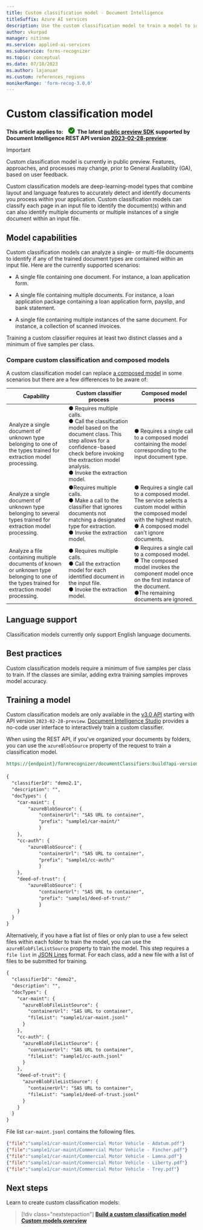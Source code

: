 ```yaml
---
title: Custom classification model - Document Intelligence
titleSuffix: Azure AI services
description: Use the custom classification model to train a model to identify and split the documents you process within your application.
author: vkurpad
manager: nitinme
ms.service: applied-ai-services
ms.subservice: forms-recognizer
ms.topic: conceptual
ms.date: 07/18/2023
ms.author: lajanuar
ms.custom: references_regions
monikerRange: 'form-recog-3.0.0'
---
```



# Custom classification model

**This article applies to:** ![Document Intelligence checkmark](media/yes-icon.png) **The latest [public preview SDK](sdk-preview.md) supported by Document Intelligence REST API version [2023-02-28-preview](https://westus.dev.cognitive.microsoft.com/docs/services/form-recognizer-api-2023-02-28-preview/operations/AnalyzeDocument)**.

> [!IMPORTANT]
>
> Custom classification model is currently in public preview. Features, approaches, and processes may change, prior to General Availability (GA), based on user feedback.
>

Custom classification models are deep-learning-model types that combine layout and language features to accurately detect and identify documents you process within your application. Custom classification models can classify each page in an input file to identify the document(s) within and can also identify multiple documents or multiple instances of a single document within an input file.

## Model capabilities

Custom classification models can analyze a single- or multi-file documents to identify if any of the trained document types are contained within an input file. Here are the currently supported scenarios:

* A single file containing one document. For instance, a loan application form.

* A single file containing multiple documents. For instance, a loan application package containing a loan application form, payslip, and bank statement.

* A single file containing multiple instances of the same document. For instance, a collection of scanned invoices.

Training a custom classifier requires at least two distinct classes and a minimum of five samples per class.

### Compare custom classification and composed models

A custom classification model can replace [a composed model](concept-composed-models.md) in some scenarios but there are a few differences to be aware of:

| Capability | Custom classifier process | Composed model process |
|--|--|--|
|Analyze a single document of unknown type belonging to one of the types trained for extraction model processing.| &#9679; Requires multiple calls. </br> &#9679; Call the classification model based on the document class. This step allows for a confidence-based check before invoking the extraction model analysis.</br> &#9679; Invoke the extraction model. | &#9679; Requires a single call to a composed model containing the model corresponding to the input document type. |
 |Analyze a single document of unknown type belonging to several types trained for extraction model processing.| &#9679;Requires multiple calls.</br> &#9679; Make a call to the classifier that ignores documents not matching a designated type for extraction.</br> &#9679; Invoke the extraction model. | &#9679;  Requires a single call to a composed model. The service selects a custom model within the composed model with the highest match.</br> &#9679; A composed model can't ignore documents.|
|Analyze a file containing multiple documents of known or unknown type belonging to one of the types trained for extraction model processing.| &#9679; Requires multiple calls. </br> &#9679; Call the extraction model for each identified document in the input file.</br> &#9679; Invoke the extraction model. | &#9679;  Requires a single call to a composed model.</br> &#9679; The composed model invokes the component model once on the first instance of the document. </br> &#9679;The remaining documents are ignored. |

## Language support

Classification models currently only support English language documents.

## Best practices

Custom classification models require a minimum of five samples per class to train. If the classes are similar, adding extra training samples improves model accuracy.

## Training a model

Custom classification models are only available in the [v3.0 API](v3-migration-guide.md) starting with API version ```2023-02-28-preview```. [Document Intelligence Studio](https://formrecognizer.appliedai.azure.com/studio) provides a no-code user interface to interactively train a custom classifier.

When using the REST API, if you've organized your documents by folders, you can use the ```azureBlobSource``` property of the request to train a classification model.

```rest
https://{endpoint}/formrecognizer/documentClassifiers:build?api-version=2023-02-28-preview

{
  "classifierId": "demo2.1",
  "description": "",
  "docTypes": {
    "car-maint": {
        "azureBlobSource": {
            "containerUrl": "SAS URL to container",
            "prefix": "sample1/car-maint/"
            }
    },
    "cc-auth": {
        "azureBlobSource": {
            "containerUrl": "SAS URL to container",
            "prefix": "sample1/cc-auth/"
            }
    },
    "deed-of-trust": {
        "azureBlobSource": {
            "containerUrl": "SAS URL to container",
            "prefix": "sample1/deed-of-trust/"
            }
    }
  }
}

```

Alternatively, if you have a flat list of files or only plan to use a few select files within each folder to train the model, you can use the ```azureBlobFileListSource``` property to train the model. This step requires a ```file list``` in [JSON Lines](https://jsonlines.org/) format. For each class, add a new file with a list of files to be submitted for training.

```rest
{
  "classifierId": "demo2",
  "description": "",
  "docTypes": {
    "car-maint": {
      "azureBlobFileListSource": {
        "containerUrl": "SAS URL to container",
        "fileList": "sample1/car-maint.jsonl"
      }
    },
    "cc-auth": {
      "azureBlobFileListSource": {
        "containerUrl": "SAS URL to container",
        "fileList": "sample1/cc-auth.jsonl"
      }
    },
    "deed-of-trust": {
      "azureBlobFileListSource": {
        "containerUrl": "SAS URL to container",
        "fileList": "sample1/deed-of-trust.jsonl"
      }
    }
  }
}

```

File list `car-maint.jsonl` contains the following files.

```json
{"file":"sample1/car-maint/Commercial Motor Vehicle - Adatum.pdf"}
{"file":"sample1/car-maint/Commercial Motor Vehicle - Fincher.pdf"}
{"file":"sample1/car-maint/Commercial Motor Vehicle - Lamna.pdf"}
{"file":"sample1/car-maint/Commercial Motor Vehicle - Liberty.pdf"}
{"file":"sample1/car-maint/Commercial Motor Vehicle - Trey.pdf"}
```

## Next steps

Learn to create custom classification models:

> [!div class="nextstepaction"]
> [**Build a custom classification model**](how-to-guides/build-a-custom-classifier.md)
> [**Custom models overview**](concept-custom.md)
